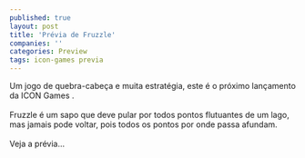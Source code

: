 ```yaml
---
published: true
layout: post
title: 'Prévia de Fruzzle'
companies: ''
categories: Preview
tags: icon-games previa
---
```

Um jogo de quebra-cabe&ccedil;a
 e muita estrat&eacute;gia, este &eacute; o pr&oacute;ximo lan&ccedil;amento da ICON Games
.<br /><br />Fruzzle &eacute; um sapo que deve pular por todos pontos flutuantes de um lago, mas jamais pode voltar, pois todos os pontos por onde passa afundam.<br /><br />Veja a pr&eacute;via...


